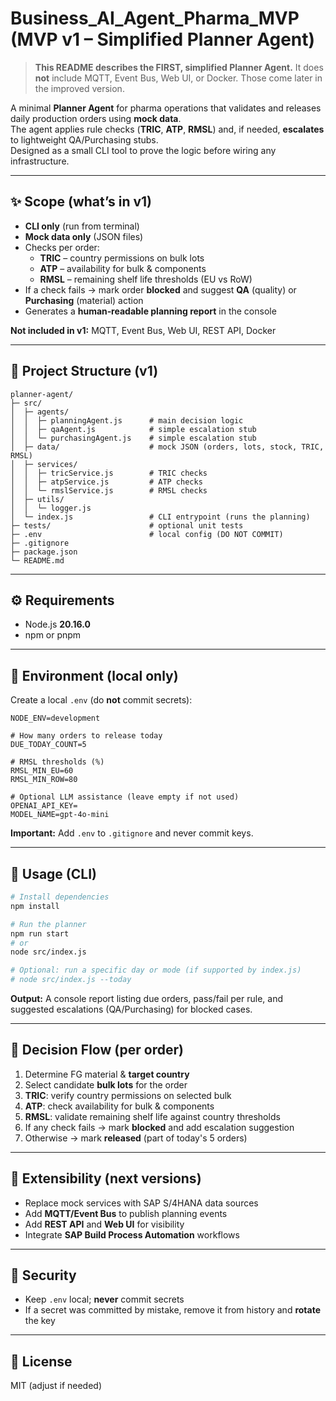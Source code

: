 # Business_AI_Agent_Pharma_MVP (MVP v1 – Simplified Planner Agent)

> **This README describes the FIRST, simplified Planner Agent.**
> It does **not** include MQTT, Event Bus, Web UI, or Docker. Those come later in the improved version.

A minimal **Planner Agent** for pharma operations that validates and releases daily production orders using **mock data**.  
The agent applies rule checks (**TRIC**, **ATP**, **RMSL**) and, if needed, **escalates** to lightweight QA/Purchasing stubs.  
Designed as a small CLI tool to prove the logic before wiring any infrastructure.

---

## ✨ Scope (what’s in v1)

- **CLI only** (run from terminal)
- **Mock data only** (JSON files)
- Checks per order:
  - **TRIC** – country permissions on bulk lots
  - **ATP** – availability for bulk & components
  - **RMSL** – remaining shelf life thresholds (EU vs RoW)
- If a check fails → mark order **blocked** and suggest **QA** (quality) or **Purchasing** (material) action
- Generates a **human‑readable planning report** in the console

**Not included in v1:** MQTT, Event Bus, Web UI, REST API, Docker

---

## 🧱 Project Structure (v1)

```
planner-agent/
├─ src/
│  ├─ agents/
│  │  ├─ planningAgent.js      # main decision logic
│  │  ├─ qaAgent.js            # simple escalation stub
│  │  └─ purchasingAgent.js    # simple escalation stub
│  ├─ data/                    # mock JSON (orders, lots, stock, TRIC, RMSL)
│  ├─ services/
│  │  ├─ tricService.js        # TRIC checks
│  │  ├─ atpService.js         # ATP checks
│  │  └─ rmslService.js        # RMSL checks
│  ├─ utils/
│  │  └─ logger.js
│  └─ index.js                 # CLI entrypoint (runs the planning)
├─ tests/                      # optional unit tests
├─ .env                        # local config (DO NOT COMMIT)
├─ .gitignore
├─ package.json
└─ README.md
```

---

## ⚙️ Requirements

- Node.js **20.16.0**
- npm or pnpm

---

## 🔐 Environment (local only)

Create a local `.env` (do **not** commit secrets):

```env
NODE_ENV=development

# How many orders to release today
DUE_TODAY_COUNT=5

# RMSL thresholds (%)
RMSL_MIN_EU=60
RMSL_MIN_ROW=80

# Optional LLM assistance (leave empty if not used)
OPENAI_API_KEY=
MODEL_NAME=gpt-4o-mini
```

**Important:** Add `.env` to `.gitignore` and never commit keys.

---

## 🚀 Usage (CLI)

```bash
# Install dependencies
npm install

# Run the planner
npm run start
# or
node src/index.js

# Optional: run a specific day or mode (if supported by index.js)
# node src/index.js --today
```

**Output:** A console report listing due orders, pass/fail per rule, and suggested escalations (QA/Purchasing) for blocked cases.

---

## 🧠 Decision Flow (per order)

1. Determine FG material & **target country**
2. Select candidate **bulk lots** for the order
3. **TRIC**: verify country permissions on selected bulk
4. **ATP**: check availability for bulk & components
5. **RMSL**: validate remaining shelf life against country thresholds
6. If any check fails → mark **blocked** and add escalation suggestion
7. Otherwise → mark **released** (part of today's 5 orders)

---

## 🧩 Extensibility (next versions)

- Replace mock services with SAP S/4HANA data sources
- Add **MQTT/Event Bus** to publish planning events
- Add **REST API** and **Web UI** for visibility
- Integrate **SAP Build Process Automation** workflows

---

## 🧯 Security

- Keep `.env` local; **never** commit secrets
- If a secret was committed by mistake, remove it from history and **rotate** the key

---

## 📄 License

MIT (adjust if needed)
